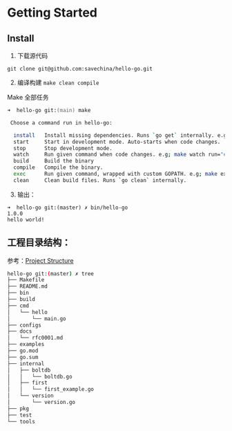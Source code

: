 # Getting Started

## Install

1. 下载源代码

`git clone git@github.com:savechina/hello-go.git`

2. 编译构建
`make clean compile`

Make 全部任务
```zsh
➜  hello-go git:(main) make

 Choose a command run in hello-go:

  install   Install missing dependencies. Runs `go get` internally. e.g; make install get=github.com/foo/bar
  start     Start in development mode. Auto-starts when code changes.
  stop      Stop development mode.
  watch     Run given command when code changes. e.g; make watch run="echo 'hey'"
  build     Build the binary
  compile   Compile the binary.
  exec      Run given command, wrapped with custom GOPATH. e.g; make exec run="go test ./..."
  clean     Clean build files. Runs `go clean` internally.
```

3. 输出：
```
➜  hello-go git:(master) ✗ bin/hello-go
1.0.0
hello world!
```

## 工程目录结构：

参考：[Project Structure](https://github.com/golang-standards/project-layout)

```bash
hello-go git:(master) ✗ tree
├── Makefile
├── README.md
├── bin
├── build
├── cmd
│   └── hello
│       └── main.go
├── configs
├── docs
│   └── rfc0001.md
├── examples
├── go.mod
├── go.sum
├── internal
│   ├── boltdb
│   │   └── boltdb.go
│   ├── first
│   │   └── first_example.go
│   └── version
│       └── version.go
├── pkg
├── test
└── tools
```
